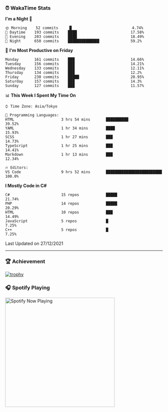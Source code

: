### ⏰ WakaTime Stats


<!--START_SECTION:waka-->
**I'm a Night 🦉** 

```text
🌞 Morning    52 commits     █                           4.74% 
🌆 Daytime    193 commits    ████                        17.58% 
🌃 Evening    203 commits    ████                        18.49% 
🌙 Night      650 commits    ██████████████              59.2%

```
📅 **I'm Most Productive on Friday** 

```text
Monday       161 commits    ███                         14.66% 
Tuesday      156 commits    ███                         14.21% 
Wednesday    133 commits    ███                         12.11% 
Thursday     134 commits    ███                         12.2% 
Friday       230 commits    █████                       20.95% 
Saturday     157 commits    ███                         14.3% 
Sunday       127 commits    ███                         11.57%

```


📊 **This Week I Spent My Time On** 

```text
⌚︎ Time Zone: Asia/Tokyo

💬 Programming Languages: 
HTML                     3 hrs 54 mins       ██████████                  39.52% 
YAML                     1 hr 34 mins        ████                        15.93% 
SCSS                     1 hr 27 mins        ███                         14.73% 
TypeScript               1 hr 25 mins        ███                         14.41% 
Markdown                 1 hr 13 mins        ███                         12.34%

🔥 Editors: 
VS Code                  9 hrs 52 mins       █████████████████████████   100.0%

```

**I Mostly Code in C#** 

```text
C#                       15 repos            █████                       21.74% 
PHP                      14 repos            █████                       20.29% 
HTML                     10 repos            ███                         14.49% 
JavaScript               5 repos             █                           7.25% 
C++                      5 repos             █                           7.25%

```



 Last Updated on 27/12/2021
<!--END_SECTION:waka-->

---

### 🏆 Achievement

[![trophy](https://github-profile-trophy.vercel.app/?username=Slime-hatena&theme=flat&no-bg=true&no-frame=true&column=8)](https://github.com/ryo-ma/github-profile-trophy)

### 🎧 Spotify Playing

[<img src="https://spotify-now-playing-slime-hatena.vercel.app/api/spotify-playing" alt="Spotify Now Playing" width="350" />](https://open.spotify.com/user/slime_hatena)

<!--
**Slime-hatena/Slime-hatena** is a ✨ _special_ ✨ repository because its `README.md` (this file) appears on your GitHub profile.

Here are some ideas to get you started:

- 🔭 I’m currently working on ...
- 🌱 I’m currently learning ...
- 👯 I’m looking to collaborate on ...
- 🤔 I’m looking for help with ...
- 💬 Ask me about ...
- 📫 How to reach me: ...
- 😄 Pronouns: ...
- ⚡ Fun fact: ...
-->
